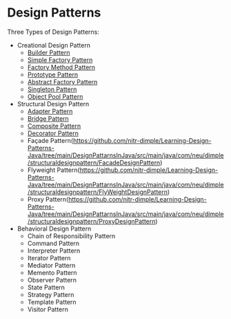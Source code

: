 # Design Patterns

Three Types of Design Patterns:

- Creational Design Pattern
  - [Builder Pattern](https://github.com/nitr-dimple/Learning-Design-Patterns-Java/tree/main/DesignPattarnsInJava/src/main/java/com/neu/dimple/creationaldesignpatterns/BuilderDesignPattern)
  - [Simple Factory Pattern](https://github.com/nitr-dimple/Learning-Design-Patterns-Java/tree/main/DesignPattarnsInJava/src/main/java/com/neu/dimple/creationaldesignpatterns/SimpleFactoryDesignPattern)
  - [Factory Method Pattern](https://github.com/nitr-dimple/Learning-Design-Patterns-Java/tree/main/DesignPattarnsInJava/src/main/java/com/neu/dimple/creationaldesignpatterns/FactoryDesignPatterns)
  - [Prototype Pattern](https://github.com/nitr-dimple/Learning-Design-Patterns-Java/tree/main/DesignPattarnsInJava/src/main/java/com/neu/dimple/creationaldesignpatterns/PrototypeDesignPattern)
  - [Abstract Factory Pattern](https://github.com/nitr-dimple/Learning-Design-Patterns-Java/tree/main/DesignPattarnsInJava/src/main/java/com/neu/dimple/creationaldesignpatterns/AbstractFactoryDesignPattern)
  - [Singleton Pattern](https://github.com/nitr-dimple/Learning-Design-Patterns-Java/tree/main/DesignPattarnsInJava/src/main/java/com/neu/dimple/creationaldesignpatterns/SingletonDesignPattern)
  - [Object Pool Pattern](https://github.com/nitr-dimple/Learning-Design-Patterns-Java/tree/main/DesignPattarnsInJava/src/main/java/com/neu/dimple/creationaldesignpatterns/ObjectPoolDesignPattern)
- Structural Design Pattern 
  - [Adapter Pattern](https://github.com/nitr-dimple/Learning-Design-Patterns-Java/tree/main/DesignPattarnsInJava/src/main/java/com/neu/dimple/structuraldesignpattern/AdapterDesignPattern)
  - [Bridge Pattern](https://github.com/nitr-dimple/Learning-Design-Patterns-Java/tree/main/DesignPattarnsInJava/src/main/java/com/neu/dimple/structuraldesignpattern/BridgeDesignPattern)
  - [Composite Pattern](https://github.com/nitr-dimple/Learning-Design-Patterns-Java/tree/main/DesignPattarnsInJava/src/main/java/com/neu/dimple/structuraldesignpattern/CompositeDesignPattern)
  - [Decorator Pattern](https://github.com/nitr-dimple/Learning-Design-Patterns-Java/tree/main/DesignPattarnsInJava/src/main/java/com/neu/dimple/structuraldesignpattern/DecoratorDesignPattern)
  - Façade Pattern(https://github.com/nitr-dimple/Learning-Design-Patterns-Java/tree/main/DesignPattarnsInJava/src/main/java/com/neu/dimple/structuraldesignpattern/FacadeDesignPattern)
  - Flyweight Pattern(https://github.com/nitr-dimple/Learning-Design-Patterns-Java/tree/main/DesignPattarnsInJava/src/main/java/com/neu/dimple/structuraldesignpattern/FlyWeightDesignPattern)
  - Proxy Pattern(https://github.com/nitr-dimple/Learning-Design-Patterns-Java/tree/main/DesignPattarnsInJava/src/main/java/com/neu/dimple/structuraldesignpattern/ProxyDesignPattern)
- Behavioral Design Pattern
  - Chain of Responsibility Pattern
  - Command Pattern 
  - Interpreter Pattern
  - Iterator Pattern
  - Mediator Pattern
  - Memento Pattern
  - Observer Pattern
  - State Pattern
  - Strategy Pattern
  - Template Pattern
  - Visitor Pattern
